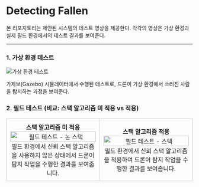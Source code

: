 # Detecting Fallen

본 리포지토리는 제안된 시스템의 테스트 영상을 제공한다. 각각의 영상은 가상 환경과 실제 필드 환경에서의 테스트 결과를 보여준다.

---

### 1. 가상 환경 테스트
![가상 환경 테스트](https://github.com/kdykmg/Detecting_Fallen/blob/main/gazebo.gif)

가제보(Gazebo) 시뮬레이터에서 수행된 테스트로, 드론이 가상 환경에서 쓰러진 사람을 탐지하는 과정을 보여준다.



### 2. 필드 테스트 (비교: 스택 알고리즘 미 적용 vs 적용)

<table>
  <tr>
    <td align="center" width="50%" style="border: 1px solid #ccc; padding: 10px;">
      <strong>스택 알고리즘 미 적용</strong><br>
      <img src="https://github.com/kdykmg/Detecting_Fallen/blob/main/Non%20Stack.gif" alt="필드 테스트 - 논 스택" style="width: 100%; max-width: 300px;"><br>
      필드 환경에서 신뢰 스택 알고리즘을 사용하지 않은 상태에서 드론이 탐지 작업을 수행한 결과를 보여줍니다.
    </td>
    <td align="center" width="50%" style="border: 1px solid #ccc; padding: 10px;">
      <strong>스택 알고리즘 적용</strong><br>
      <img src="https://github.com/kdykmg/Detecting_Fallen/blob/main/Stack.gif" alt="필드 테스트 - 스택" style="width: 100%; max-width: 300px;"><br>
      필드 환경에서 신뢰 스택 알고리즘을 적용하여 드론이 탐지 작업을 수행한 결과를 보여줍니다.
    </td>
  </tr>
</table>
